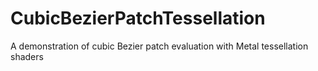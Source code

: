 # CubicBezierPatchTessellation
A demonstration of cubic Bezier patch evaluation with Metal tessellation shaders
